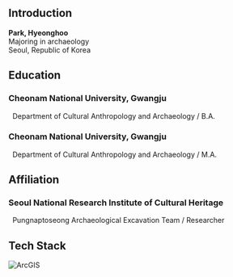 ## Introduction

**Park, Hyeonghoo**<br>
Majoring in archaeology<br>
Seoul, Republic of Korea<br>

## Education

###  Cheonam National University, Gwangju<br>
&nbsp; Department of Cultural Anthropology and Archaeology / B.A.

###  Cheonam National University, Gwangju<br>
&nbsp; Department of Cultural Anthropology and Archaeology / M.A.

## Affiliation

### Seoul National Research Institute of Cultural Heritage<br>
&nbsp; Pungnaptoseong Archaeological Excavation Team / Researcher

## Tech Stack

![ArcGIS](https://img.shields.io/badge/ArcGIS-2C7AC3?style=for-the-badge&logo=ArcGIS&logoColor=white)
